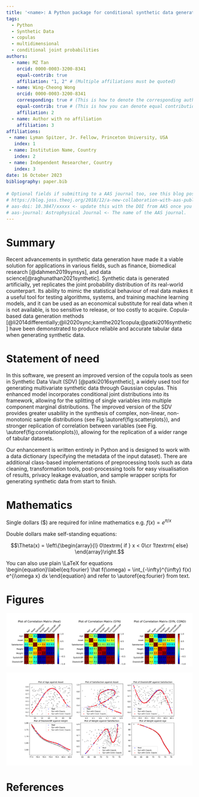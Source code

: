 ```yaml
---
title: '<name>: A Python package for conditional synthetic data generation using Copulas'
tags:
  - Python
  - Synthetic Data
  - copulas
  - multidimensional
  - conditional joint probabilities
authors:
  - name: MZ Tan
    orcid: 0000-0003-3200-8341
    equal-contrib: true
    affiliation: "1, 2" # (Multiple affiliations must be quoted)
  - name: Wing-Cheong Wong
    orcid: 0000-0003-3200-8341
    corresponding: true # (This is how to denote the corresponding author)
    equal-contrib: true # (This is how you can denote equal contributions between multiple authors)
    affiliation: 2
  - name: Author with no affiliation
    affiliation: 3
affiliations:
 - name: Lyman Spitzer, Jr. Fellow, Princeton University, USA
   index: 1
 - name: Institution Name, Country
   index: 2
 - name: Independent Researcher, Country
   index: 3
date: 16 October 2023
bibliography: paper.bib

# Optional fields if submitting to a AAS journal too, see this blog post:
# https://blog.joss.theoj.org/2018/12/a-new-collaboration-with-aas-publishing
# aas-doi: 10.3847/xxxxx <- update this with the DOI from AAS once you know it.
# aas-journal: Astrophysical Journal <- The name of the AAS journal.
---
```


# Summary

<!-- The forces on stars, galaxies, and dark matter under external gravitational
fields lead to the dynamical evolution of structures in the universe. The orbits
of these bodies are therefore key to understanding the formation, history, and
future state of galaxies. The field of "galactic dynamics," which aims to model
the gravitating components of galaxies to study their structure and evolution,
is now well-established, commonly taught, and frequently used in astronomy.
Aside from toy problems and demonstrations, the majority of problems require
efficient numerical tools, many of which require the same base code (e.g., for
performing numerical orbit integration). -->
Recent advancements in synthetic data generation have made it a viable solution for applications in various fields, such as finance, biomedical research [@dahmen2019synsys], and data science[@raghunathan2021synthetic]. Synthetic data is generated artificially, yet replicates the joint probability distribution of its real-world counterpart. Its ability to mimic the statistical behaviour of real data makes it a useful tool for testing algorithms, systems, and training machine learning models, and it can be used as an economical substitute for real data when it is not available, is too sensitive to release, or too costly to acquire. Copula-based data generation methods [@li2014differentially;@li2020sync;kamthe2021copula;@patki2016synthetic] have been demonstrated to produce reliable and accurate tabular data when generating synthetic data.

# Statement of need

In this software, we present an improved version of the copula tools as seen in Synthetic Data Vault (SDV) [@patki2016synthetic], a widely used tool for generating multivariate synthetic data through Gaussian copulas. This enhanced model incorporates conditional joint distributions into its framework, allowing for the splitting of single variables into multiple component marginal distributions. The improved version of the SDV provides greater usability in the synthesis of complex, non-linear, non-monotonic sample distributions (see Fig.\autoref{fig:scatterplots}), and stronger replication of correlation between variables (see Fig. \autoref{fig:correlationplots}), allowing for the replication of a wider range of tabular datasets.

Our enhancement is written entirely in Python and is designed to work with a data dictionary (specifying the metadata of the input dataset). There are additional class-based implementations of preprocessing tools such as data cleaning, transformation tools, post-processing tools for easy visualisation of results, privacy leakage evaluation, and sample wrapper scripts for generating synthetic data from start to finish.


<!-- `Gala` is an Astropy-affiliated Python package for galactic dynamics. Python
enables wrapping low-level languages (e.g., C) for speed without losing
flexibility or ease-of-use in the user-interface. The API for `Gala` was
designed to provide a class-based and user-friendly interface to fast (C or
Cython-optimized) implementations of common operations such as gravitational
potential and force evaluation, orbit integration, dynamical transformations,
and chaos indicators for nonlinear dynamics. `Gala` also relies heavily on and
interfaces well with the implementations of physical units and astronomical
coordinate systems in the `Astropy` package [@astropy] (`astropy.units` and
`astropy.coordinates`).

`Gala` was designed to be used by both astronomical researchers and by
students in courses on gravitational dynamics or astronomy. It has already been
used in a number of scientific publications [@Pearson:2017] and has also been
used in graduate courses on Galactic dynamics to, e.g., provide interactive
visualizations of textbook material [@Binney:2008]. The combination of speed,
design, and support for Astropy functionality in `Gala` will enable exciting
scientific explorations of forthcoming data releases from the *Gaia* mission
[@gaia] by students and experts alike. -->

# Mathematics

Single dollars ($) are required for inline mathematics e.g. $f(x) = e^{\pi/x}$

Double dollars make self-standing equations:

$$\Theta(x) = \left\{\begin{array}{l}
0\textrm{ if } x < 0\cr
1\textrm{ else}
\end{array}\right.$$

You can also use plain \LaTeX for equations
\begin{equation}\label{eq:fourier}
\hat f(\omega) = \int_{-\infty}^{\infty} f(x) e^{i\omega x} dx
\end{equation}
and refer to \autoref{eq:fourier} from text.

<!-- # Citations

Citations to entries in paper.bib should be in
[rMarkdown](http://rmarkdown.rstudio.com/authoring_bibliographies_and_citations.html)
format.

If you want to cite a software repository URL (e.g. something on GitHub without a preferred
citation) then you can do it with the example BibTeX entry below for @fidgit.

For a quick reference, the following citation commands can be used:
- `@author:2001`  ->  "Author et al. (2001)"
- `[@author:2001]` -> "(Author et al., 2001)"
- `[@author1:2001; @author2:2001]` -> "(Author1 et al., 2001; Author2 et al., 2002)" -->

# Figures

![Figure showing correlation plots of a simulated multivariate dataset, containing non-trivial, non-linear and non-monotonic relationships. The left plot shows the original Pearson correlation between variables, while the middle and right plots show the correlation for synthetic data generated using standard copula and conditional copula respectively. \label{fig:correlationplots}](docs/assets/img/tabulaCopula_example_socialdata_correlation_matrix_three.svg)

![Figure showing correlation plots of a simulated multivariate dataset, containing non-trivial, non-linear and non-monotonic relationships. The left plot shows the original Pearson correlation between variables, while the middle and right plots show the correlation for synthetic data generated using standard copula and conditional copula respectively. \label{fig:scatterplots}](docs/assets/img/tabulaCopula_example_socialdata_scatterplot_lowsampling_six.svg)

<!-- ![Fig. 1](docs/assets/img/tabulaCopula_example_socialdata_scatterplot_lowsampling.png)\label{fig:correlationplots}

![Fig. 1: Figure showing simulated plots of generated synthetic data over the original data, using standard copulas. []{label="fig:example"}](docs/assets/img/tabulaCopula_example_socialdata_scatterplot_lowsampling.png)

and referenced from text using \autoref{fig:example}. -->

<!-- Figure sizes can be customized by adding an optional second parameter:
![Caption for example figure.](docs/assets/img/tabulaCopula_example_socialdata_conditional_scatterplot_lowsampling.png){ width=20% } -->

<!-- # Acknowledgements -->

<!-- We acknowledge contributions from Brigitta Sipocz, Syrtis Major, and Semyeong
Oh, and support from Kathryn Johnston during the genesis of this project. -->

# References